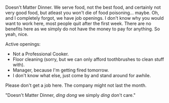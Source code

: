 Doesn't Matter Dinner. We serve food, not the best food, and certainly not very good food, but
atleast you won't die of food poisoning... maybe. Oh, and I completely forgot, we have job openings.
I don't know why you would want to work here, most people quit after the first week. There are no benefits
here as we simply do not have the money to pay for anything. So yeah, nice.

Active openings:

- Not a Professional Cooker.
- Floor cleaning (sorry, but we can only afford toothbrushes to clean stuff with).
- Manager, because I'm getting fired tomorrow.
- I don't know what else, just come by and stand around for awhile.

Please don't get a job here. The company might not last the month.

"Doesn't Matter Dinner, *ding dong* we simply *ding* don't care."

